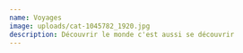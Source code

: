 ```yaml
---
name: Voyages
image: uploads/cat-1045782_1920.jpg
description: Découvrir le monde c'est aussi se découvrir
---
```


